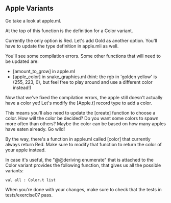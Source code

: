 Apple Variants
--------------
Go take a look at apple.ml.

At the top of this function is the definition for a Color variant.

Currently the only option is Red. Let's add Gold as another option.
You'll have to update the type definition in apple.mli as well.

You'll see some compilation errors. Some other functions that will
need to be updated are:
- [amount_to_grow] in apple.ml
- [apple_color] in snake_graphics.ml
  (hint: the rgb in 'golden yellow' is (255, 223, 0), but feel free to
  play around and use a different color instead!)

Now that we've fixed the compilation errors, the apple still doesn't
actually have a color yet! Let's modify the [Apple.t] record type to
add a color.

This means you'll also need to update the [create] function to choose
a color. How will the color be decided? Do you want some colors to
spawn more often than others? Maybe the color can be based on how many
apples have eaten already. Go wild!

By the way, there's a function in apple.ml called [color] that
currently always return Red. Make sure to modify that function to
return the color of your apple instead.

In case it's useful, the "@@deriving enumerate" that is attached to
the Color variant provides the following function, that gives us all
the possible variants:

` val all : Color.t list `

When you're done with your changes, make sure to check that the tests
in tests/exercise07 pass.
